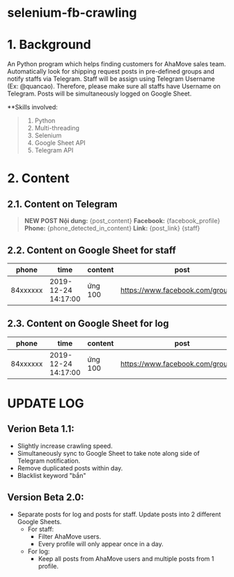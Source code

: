 # selenium-fb-crawling

# 1. Background
An Python program which helps finding customers for AhaMove sales team.
Automatically look for shipping request posts in pre-defined groups and notify staffs via Telegram.
Staff will be assign using Telegram Username (Ex: @quancao). Therefore, please make sure all staffs have Username on Telegram.
Posts will be simultaneously logged on Google Sheet.

**Skills involved:
> 1. Python
> 2. Multi-threading
> 3. Selenium
> 4. Google Sheet API
> 5. Telegram API

# 2. Content
## 2.1. Content on Telegram

> **NEW POST**
> **Nội dung:** {post_content}
> **Facebook:** {facebook_profile}
> **Phone:** {phone_detected_in_content}
> **Link:** {post_link}
> {staff}

## 2.2. Content on Google Sheet for staff
|phone   |time               |content|post                               |profile                          |staff   |note|
|--------|-------------------|-------|-----------------------------------|---------------------------------|--------|----|
|84xxxxxx|2019-12-24 14:17:00|ứng 100|https://www.facebook.com/groups/...|https://www.facebook.com/coi.hihe|@quancao|good|

## 2.3. Content on Google Sheet for log
|phone   |time               |content|post                               |profile                          |staff   |note|
|--------|-------------------|-------|-----------------------------------|---------------------------------|--------|----|
|84xxxxxx|2019-12-24 14:17:00|ứng 100|https://www.facebook.com/groups/...|https://www.facebook.com/coi.hihe|@quancao|good|

# UPDATE LOG

## Verion Beta 1.1:
- Slightly increase crawling speed.
- Simultaneously sync to Google Sheet to take note along side of Telegram notification.
- Remove duplicated posts within day.
- Blacklist keyword "bắn"

## Version Beta 2.0:
- Separate posts for log and posts for staff. Update posts into 2 different Google Sheets.
    - For staff:
        - Filter AhaMove users.
        - Every profile will only appear once in a day.
    - For log:
        - Keep all posts from AhaMove users and multiple posts from 1 profile.
